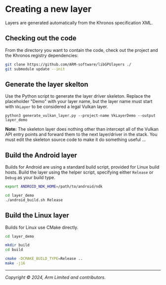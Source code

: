 # Creating a new layer

Layers are generated automatically from the Khronos specification XML.

## Checking out the code

From the directory you want to contain the code, check out the project and the
Khronos registry dependencies:

```sh
git clone https://github.com/ARM-software/libGPUlayers ./
git submodule update --init
```

## Generate the layer skelton

Use the Python script to generate the layer driver skeleton. Replace the
placeholder "Demo" with your layer name, but the layer name must start with
`VkLayer` to be considered a legal Vulkan layer.

```
python3 generate_vulkan_layer.py --project-name VkLayerDemo --output layer_demo
```

**Note:** The skeleton layer does nothing other than intercept all of the
Vulkan API entry points and forward them to the next layer/driver in the stack.
You must edit the skeleton source code to make it do something useful ...

## Build the Android layer

Builds for Android are using a  standard build script, provided for Linux
build hosts. Build the layer using the helper script, specifying either
`Release` or `Debug` as your build type.

```sh
export ANDROID_NDK_HOME=/path/to/android/ndk

cd layer_demo
./android_build.sh Release
```

## Build the Linux layer

Builds for Linux use CMake directly.

```sh
cd layer_demo

mkdir build
cd build

cmake -DCMAKE_BUILD_TYPE=Release ..
make -j16
```

- - -

_Copyright © 2024, Arm Limited and contributors._
